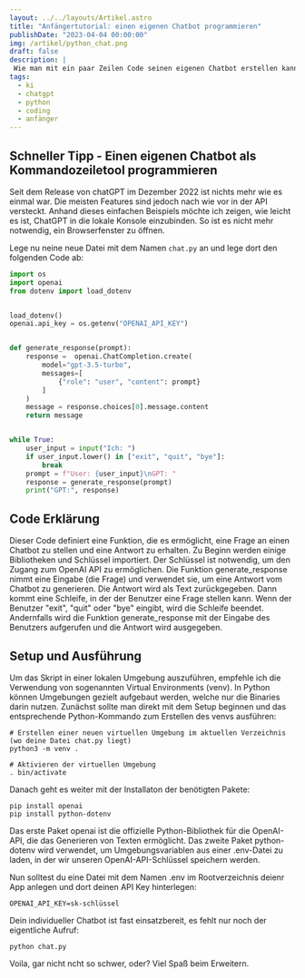 ```yaml
---
layout: ../../layouts/Artikel.astro
title: "Anfängertutorial: einen eigenen Chatbot programmieren"
publishDate: "2023-04-04 00:00:00"
img: /artikel/python_chat.png
draft: false
description: |
 Wie man mit ein paar Zeilen Code seinen eigenen Chatbot erstellen kann.
tags:
  - ki
  - chatgpt
  - python
  - coding
  - anfänger
---
```

## Schneller Tipp - Einen eigenen Chatbot als Kommandozeiletool programmieren
Seit dem Release von chatGPT im Dezember 2022 ist nichts mehr wie es einmal war. Die meisten Features sind jedoch nach wie vor in der API versteckt.
Anhand dieses einfachen Beispiels möchte ich zeigen, wie leicht es ist, ChatGPT in die lokale Konsole einzubinden. So ist es nicht mehr notwendig, ein Browserfenster zu öffnen.

Lege nu neine neue Datei mit dem Namen ``chat.py`` an und lege dort den folgenden Code ab:

```python
import os
import openai
from dotenv import load_dotenv


load_dotenv()
openai.api_key = os.getenv("OPENAI_API_KEY")


def generate_response(prompt):
    response =  openai.ChatCompletion.create(
        model="gpt-3.5-turbo",
        messages=[
            {"role": "user", "content": prompt}
        ]
    )
    message = response.choices[0].message.content
    return message


while True:
    user_input = input("Ich: ")
    if user_input.lower() in ["exit", "quit", "bye"]:
        break
    prompt = f"User: {user_input}\nGPT: "
    response = generate_response(prompt)
    print("GPT:", response)
```
## Code Erklärung
Dieser Code definiert eine Funktion, die es ermöglicht, eine Frage an einen Chatbot zu stellen und eine Antwort zu erhalten.
Zu Beginn werden einige Bibliotheken und Schlüssel importiert. Der Schlüssel ist notwendig, um den Zugang zum OpenAI API zu ermöglichen.
Die Funktion generate_response nimmt eine Eingabe (die Frage) und verwendet sie, um eine Antwort vom Chatbot zu generieren. Die Antwort wird als Text zurückgegeben.
Dann kommt eine Schleife, in der der Benutzer eine Frage stellen kann. Wenn der Benutzer "exit", "quit" oder "bye" eingibt, wird die Schleife beendet. Andernfalls wird die Funktion generate_response mit der Eingabe des Benutzers aufgerufen und die Antwort wird ausgegeben.


## Setup und Ausführung
Um das Skript in einer lokalen Umgebung auszuführen, empfehle ich die Verwendung von sogenannten Virtual Environments (venv). In Python können Umgebungen gezielt aufgebaut werden, welche nur die Binaries darin nutzen.
Zunächst sollte man direkt mit dem Setup beginnen und das entsprechende Python-Kommando zum Erstellen des venvs ausführen:
```
# Erstellen einer neuen virtuellen Umgebung im aktuellen Verzeichnis (wo deine Datei chat.py liegt)
python3 -m venv .

# Aktivieren der virtuellen Umgebung
. bin/activate
```
Danach geht es weiter mit der Installaton der benötigten Pakete:
```
pip install openai
pip install python-dotenv
```
Das erste Paket openai ist die offizielle Python-Bibliothek für die OpenAI-API, die das Generieren von Texten ermöglicht. Das zweite Paket python-dotenv wird verwendet, um Umgebungsvariablen aus einer .env-Datei zu laden, in der wir unseren OpenAI-API-Schlüssel speichern werden.

Nun solltest du eine Datei mit dem Namen .env im Rootverzeichnis deienr App anlegen und dort deinen API Key hinterlegen:
```
OPENAI_API_KEY=sk-schlüssel
```

Dein individueller Chatbot ist fast einsatzbereit, es fehlt nur noch der eigentliche Aufruf:

```
python chat.py
```

Voila, gar nicht ncht so schwer, oder? Viel Spaß beim Erweitern. 